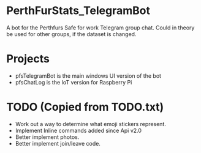 # PerthFurStats_TelegramBot
A bot for the Perthfurs Safe for work Telegram group chat. Could in theory be used for other groups, if the dataset is changed.

# Projects
- pfsTelegramBot is the main windows UI version of the bot
- pfsChatLog is the IoT version for Raspberry Pi

# TODO (Copied from TODO.txt)
- Work out a way to determine what emoji stickers represent.
- Implement Inline commands added since Api v2.0
- Better implement photos.
- Better implement join/leave code.
